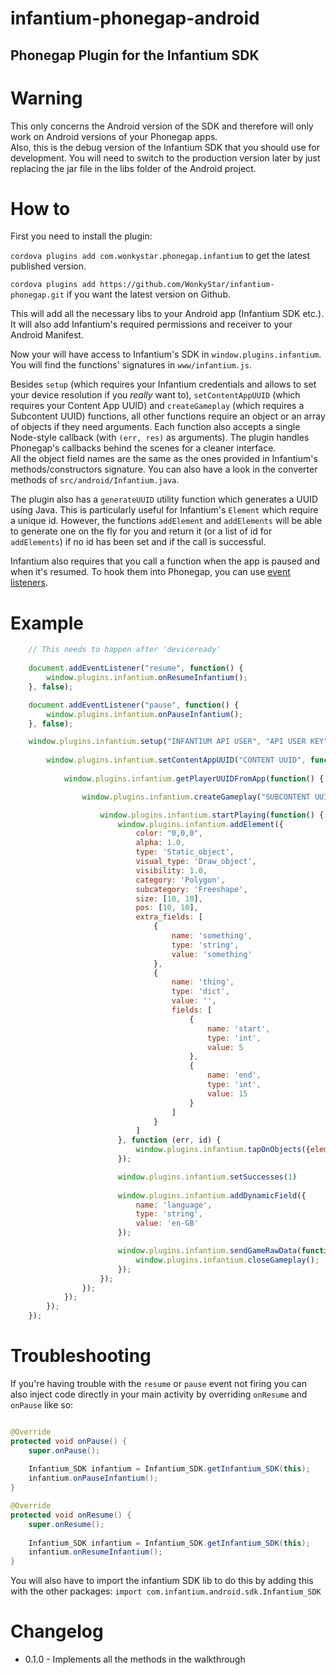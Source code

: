 infantium-phonegap-android
==================

## Phonegap Plugin for the Infantium SDK

# Warning

This only concerns the Android version of the SDK and therefore will only work on Android versions of your Phonegap apps.  
Also, this is the debug version of the Infantium SDK that you should use for development. You will need to switch to the production version later by just replacing the jar file in the libs folder of the Android project.

# How to

First you need to install the plugin:

`cordova plugins add com.wonkystar.phonegap.infantium` to get the latest published version.  

`cordova plugins add https://github.com/WonkyStar/infantium-phonegap.git` if you want the latest version on Github.


This will add all the necessary libs to your Android app (Infantium SDK etc.). It will also add Infantium's required permissions and receiver to your Android Manifest.

Now your will have access to Infantium's SDK in `window.plugins.infantium`.  
You will find the functions' signatures in `www/infantium.js`.

Besides `setup` (which requires your Infantium credentials and allows to set your device resolution if you _really_ want to), `setContentAppUUID` (which requires your Content App UUID) and `createGameplay` (which requires a Subcontent UUID) functions, all other functions require an object or an array of objects if they need arguments. Each function also accepts a single Node-style callback (with `(err, res)` as arguments). The plugin handles Phonegap's callbacks behind the scenes for a cleaner interface.  
All the object field names are the same as the ones provided in Infantium's methods/constructors signature. You can also have a look in the converter methods of `src/android/Infantium.java`.

The plugin also has a `generateUUID` utility function which generates a UUID using Java. This is particularly useful for Infantium's `Element` which require a unique id. However, the functions `addElement` and `addElements` will be able to generate one on the fly for you and return it (or a list of id for `addElements`) if no id has been set and if the call is successful.

Infantium also requires that you call a function when the app is paused and when it's resumed. To hook them into Phonegap, you can use [event listeners](http://docs.phonegap.com/en/3.1.0/cordova_events_events.md.html#pause).

# Example

```js
	// This needs to happen after 'deviceready'
	
	document.addEventListener("resume", function() {
		window.plugins.infantium.onResumeInfantium();
	}, false);

	document.addEventListener("pause", function() {
		window.plugins.infantium.onPauseInfantium();
	}, false);

	window.plugins.infantium.setup("INFANTIUM API USER", "API USER KEY", function() {
	    
	    window.plugins.infantium.setContentAppUUID("CONTENT UUID", function() {
	    
	        window.plugins.infantium.getPlayerUUIDFromApp(function() {

                window.plugins.infantium.createGameplay("SUBCONTENT UUID", function() {

                    window.plugins.infantium.startPlaying(function() {
                        window.plugins.infantium.addElement({
                            color: "0,0,0",
                            alpha: 1.0,
                            type: 'Static_object',
                            visual_type: 'Draw_object',
                            visibility: 1.0,
                            category: 'Polygon',
                            subcategory: 'Freeshape',
                            size: [10, 10],
                            pos: [10, 10],
                            extra_fields: [
                            	{
                            		name: 'something',
                                    type: 'string',
                                    value: 'something'
                               	},
                                {
                                	name: 'thing',
                                    type: 'dict',
                                    value: '',
                                    fields: [
                                    	{
	                                    	name: 'start',
	                                        type: 'int',
	                                        value: 5
	                                   	},
                                        {
                                        	name: 'end',
                                            type: 'int',
                                            value: 15
                                        }
                                   	]
                               	}
                            ]
                        }, function (err, id) {
                            window.plugins.infantium.tapOnObjects({element_id: id, output: 'success'});
                        });

                        window.plugins.infantium.setSuccesses(1)
                        
                        window.plugins.infantium.addDynamicField({
                            name: 'language',
                            type: 'string',
                            value: 'en-GB'
                        });

                        window.plugins.infantium.sendGameRawData(function() {
                            window.plugins.infantium.closeGameplay();
                        });
                    });
                });
	        });
	    });
	});
```

# Troubleshooting

If you're having trouble with the `resume` or `pause` event not firing you can also inject code directly in your main activity by overriding `onResume` and `onPause` like so:

```java

@Override
protected void onPause() {
    super.onPause();
    
    Infantium_SDK infantium = Infantium_SDK.getInfantium_SDK(this);
    infantium.onPauseInfantium();
}

@Override
protected void onResume() {
    super.onResume();
    
    Infantium_SDK infantium = Infantium_SDK.getInfantium_SDK(this);
    infantium.onResumeInfantium();
}
```

You will also have to import the infantium SDK lib to do this by adding this with the other packages: `import com.infantium.android.sdk.Infantium_SDK`

# Changelog

- 0.1.0 - Implements all the methods in the walkthrough
